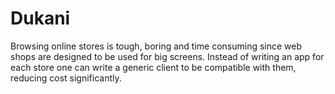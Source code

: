 # Dukani
Browsing online stores is tough, boring and time consuming since web shops are designed to be used for big screens. Instead of writing an app for each store one can write a generic client to be compatible with them, reducing cost significantly.
